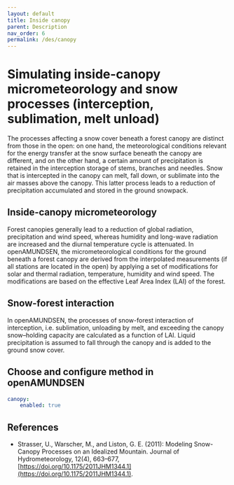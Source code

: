 ```yaml
---
layout: default
title: Inside canopy
parent: Description
nav_order: 6
permalink: /des/canopy
---
```



# Simulating inside-canopy micrometeorology and snow processes (interception, sublimation, melt unload)

The processes affecting a snow cover beneath a forest canopy are distinct from those in the open: on one hand, the meteorological conditions relevant for the energy transfer at the snow surface beneath the canopy are different, and on the other hand, a certain amount of precipitation is retained in the interception storage of stems, branches and needles. Snow that is intercepted in the canopy can melt, fall down, or sublimate into the air masses above the canopy. This latter process leads to a reduction of precipitation accumulated and stored in the ground snowpack.

## Inside-canopy micrometeorology

Forest canopies generally lead to a reduction of global radiation, precipitation and wind speed, whereas humidity and long-wave radiation are increased and the diurnal temperature cycle is attenuated. In openAMUNDSEN, the micrometeorological conditions for the ground beneath a forest canopy are derived from the interpolated measurements (if all stations are located in the open) by applying a set of modifications for solar and thermal radiation, temperature, humidity and wind speed. The modifications are based on the effective Leaf Area Index (LAI) of the forest.

## Snow-forest interaction

In openAMUNDSEN, the processes of snow-forest interaction of interception, i.e. sublimation, unloading by melt, and exceeding the canopy snow–holding capacity are calculated as a function of LAI. Liquid precipitation is assumed to fall through the canopy and is added to the ground snow cover.

## Choose and configure method in openAMUNDSEN

```yaml
canopy:
    enabled: true
```

## References
- Strasser, U., Warscher, M., and Liston, G. E. (2011): Modeling Snow-Canopy Processes on an Idealized Mountain. Journal of Hydrometeorology, 12(4), 663–677, [https://doi.org/10.1175/2011JHM1344.1](https://doi.org/10.1175/2011JHM1344.1).

